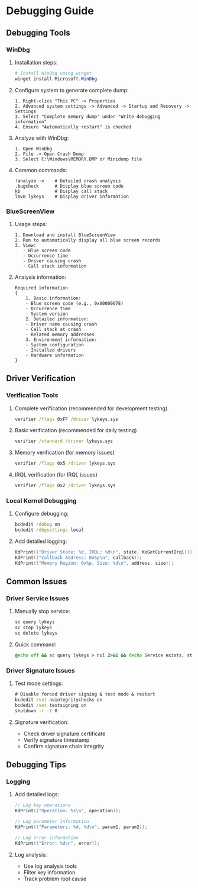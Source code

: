 # Debugging Guide

## Debugging Tools

### WinDbg
1. Installation steps:
   ```powershell
   # Install WinDbg using winget
   winget install Microsoft.WinDbg
   ```

2. Configure system to generate complete dump:
   ```
   1. Right-click "This PC" -> Properties
   2. Advanced system settings -> Advanced -> Startup and Recovery -> Settings
   3. Select "Complete memory dump" under "Write debugging information"
   4. Ensure "Automatically restart" is checked
   ```

3. Analyze with WinDbg:
   ```
   1. Open WinDbg
   2. File -> Open Crash Dump
   3. Select C:\Windows\MEMORY.DMP or Minidump file
   ```

4. Common commands:
   ```
   !analyze -v    # Detailed crash analysis
   .bugcheck      # Display blue screen code
   kb             # Display call stack
   lmvm lykeys    # Display driver information
   ```

### BlueScreenView
1. Usage steps:
   ```
   1. Download and install BlueScreenView
   2. Run to automatically display all blue screen records
   3. View:
      - Blue screen code
      - Occurrence time
      - Driver causing crash
      - Call stack information
   ```

2. Analysis information:
   ```
   Required information
   {
       1. Basic information:
       - Blue screen code (e.g., 0x0000007E)
       - Occurrence time
       - System version
       2. Detailed information:
       - Driver name causing crash
       - Call stack at crash
       - Related memory addresses
       3. Environment information:
       - System configuration
       - Installed drivers
       - Hardware information
   }
   ```

## Driver Verification

### Verification Tools
1. Complete verification (recommended for development testing)
   ```cmd
   verifier /flags 0xFF /driver lykeys.sys
   ```

2. Basic verification (recommended for daily testing)
   ```cmd
   verifier /standard /driver lykeys.sys
   ```

3. Memory verification (for memory issues)
   ```cmd
   verifier /flags 0x5 /driver lykeys.sys
   ```

4. IRQL verification (for IRQL issues)
   ```cmd
   verifier /flags 0x2 /driver lykeys.sys
   ```

### Local Kernel Debugging
1. Configure debugging:
   ```cmd
   bcdedit /debug on
   bcdedit /dbgsettings local
   ```

2. Add detailed logging:
   ```c
   KdPrint(("Driver State: %d, IRQL: %d\n", state, KeGetCurrentIrql()));
   KdPrint(("Callback Address: 0x%p\n", callback));
   KdPrint(("Memory Region: 0x%p, Size: %d\n", address, size));
   ```

## Common Issues

### Driver Service Issues
1. Manually stop service:
   ```cmd
   sc query lykeys
   sc stop lykeys
   sc delete lykeys
   ```

2. Quick command:
   ```cmd
   @echo off && sc query lykeys > nul 2>&1 && (echo Service exists, stopping... && sc stop lykeys > nul 2>&1 && timeout /t 2 /nobreak > nul && sc delete lykeys > nul 2>&1 && echo Service deleted successfully && exit) || (echo Service does not exist && exit)
   ```

### Driver Signature Issues
1. Test mode settings:
   ```cmd
   # Disable forced driver signing & test mode & restart
   bcdedit /set nointegritychecks on
   bcdedit /set testsigning on
   shutdown -r -t 0
   ```

2. Signature verification:
   - Check driver signature certificate
   - Verify signature timestamp
   - Confirm signature chain integrity

## Debugging Tips

### Logging
1. Add detailed logs:
   ```c
   // Log key operations
   KdPrint(("Operation: %s\n", operation));
   
   // Log parameter information
   KdPrint(("Parameters: %d, %d\n", param1, param2));
   
   // Log error information
   KdPrint(("Error: %d\n", error));
   ```

2. Log analysis:
   - Use log analysis tools
   - Filter key information
   - Track problem root cause 